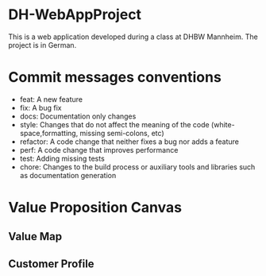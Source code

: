 # DH-WebAppProject
This is a web application developed during a class at DHBW Mannheim. The project is in German.

# Commit messages conventions

- feat: A new feature
- fix: A bug fix
- docs: Documentation only changes
- style: Changes that do not affect the meaning of the code (white-space,formatting, missing semi-colons, etc)
- refactor: A code change that neither fixes a bug nor adds a feature
- perf: A code change that improves performance
- test: Adding missing tests
- chore: Changes to the build process or auxiliary tools and libraries such as documentation generation

# Value Proposition Canvas

## Value Map

## Customer Profile